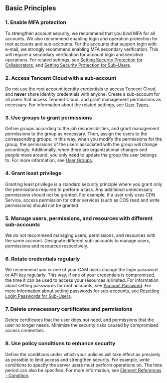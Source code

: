 ## Basic Principles

### 1. Enable MFA protection

To strengthen account security, we recommend that you bind MFA for all accounts. We also recommend enabling login and operation protection for root accounts and sub-accounts. For the accounts that support login with e-mail, we strongly recommend enabling MFA secondary verification. This will require a secondary verification for account login and sensitive operations. For related settings, see [Setting Security Protection for Collaborators](https://intl.cloud.tencent.com/document/product/598/32660), and [Setting Security Protection for Sub-Users](https://intl.cloud.tencent.com/document/product/598/32657).

### 2. Access Tencent Cloud with a sub-account

Do not use the root account identity credentials to access Tencent Cloud, and **never** share identity credentials with anyone. Create a sub-account for all users that access Tencent Cloud, and grant management permissions as necessary. For information about the related settings, see [User Types](https://intl.cloud.tencent.com/document/product/598/32633).

### 3. Use groups to grant permissions

Define groups according to the job responsibilities, and grant management permissions to the group as necessary. Then, assign the users to the corresponding groups. In this way, when you modify the permissions for the group, the permissions of the users associated with the group will change accordingly. Additionally, when there are organizational changes and people move around, you only need to update the group the user belongs to. For more information, see [User Groups](https://intl.cloud.tencent.com/document/product/598/33380).

### 4. Grant least privilege

Granting least privilege is a standard security principle where you grant only the permissions required to perform a task. Any additional unnecessary permissions should not be granted. For example, if a user only uses CDN Service, access permission for other services (such as COS read and write permissions) should not be granted.

### 5. Manage users, permissions, and resources with different sub-accounts

We do not recommend managing users, permissions, and resources with the same account. Designate different sub-accounts to manage users, permissions and resources respectively. 

### 6. Rotate credentials regularly

We recommend you or one of your CAM users change the login password or API key regularly. This way, if one of your credentials is compromised, the time it can be used to access your resources is limited. 
For information about setting passwords for root accounts, see [Account Password](https://intl.cloud.tencent.com/document/product/378/14623).
For more information about setting passwords for sub-accounts, see [Resetting Login Passwords for Sub-Users](https://intl.cloud.tencent.com/document/product/598/32656).

### 7. Delete unnecessary certificates and permissions

Delete certificates that the user does not need, and permissions that the user no longer needs. Minimize the security risks caused by compromised access credentials.

### 8. Use policy conditions to enhance security

Define the conditions under which your policies will take effect as precisely as possible to limit access and strengthen security. For example, write conditions to specify the server users must perform operations on. The time period can also be specified.
For more information, see [Element References - Condition](https://intl.cloud.tencent.com/document/product/598/10603).
